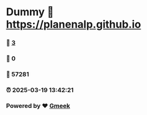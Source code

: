 # Dummy :link: https://planenalp.github.io 
### :page_facing_up: [3](https://planenalp.github.io/tag.html) 
### :speech_balloon: 0 
### :hibiscus: 57281 
### :alarm_clock: 2025-03-19 13:42:21 
### Powered by :heart: [Gmeek](https://github.com/Meekdai/Gmeek)
